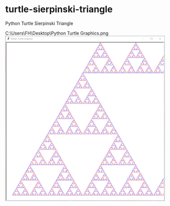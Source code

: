 # turtle-sierpinski-triangle
Python Turtle Sierpinski Triangle


C:\Users\FH\Desktop\Python Turtle Graphics.png
![plot.png](https://github.com/void4main/turtle-sierpinski-triangle/blob/main/Python%20Turtle%20Graphics.png)
